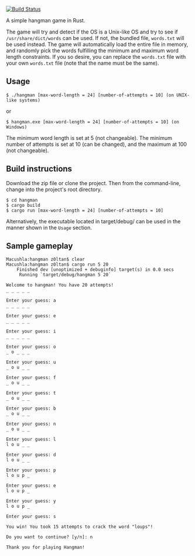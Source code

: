 [![Build Status](https://travis-ci.org/timmyjose/hangman.svg?branch=master)](https://travis-ci.org/timmyjose/hangman)

A simple hangman game in Rust.

The game will try and detect if the OS is a Unix-like OS and try to see if `/usr/share/dict/words` can be used. If not, the bundled file, `words.txt` will be used instead.
The game will automatically load the entire file in memory, and randomly pick the words fulfilling the minimum and maximum word length constraints. If you so desire, you can replace the `words.txt` file with your own `words.txt` file (note that the name must be the same).

## Usage
```
$ ./hangman [max-word-length = 24] [number-of-attempts = 10] (on UNIX-like systems)
```
or

```
$ hangman.exe [max-word-length = 24] [number-of-attempts = 10] (on Windows)
```

The minimum word length is set at 5 (not changeable). The minimum number of attempts is set at 10 (can be changed), and the maximum at 100 (not changeable).


## Build instructions

Download the zip file or clone the project. Then from the command-line, change into the project's root directory.


```
$ cd hangman
$ cargo build
$ cargo run [max-word-length = 24] [number-of-attempts = 10]
```

Alternatively, the executable located in target/debug/ can be used in the manner shown in the `Usage` section.

## Sample gameplay

```
Macushla:hangman z0ltan$ clear
Macushla:hangman z0ltan$ cargo run 5 20
    Finished dev [unoptimized + debuginfo] target(s) in 0.0 secs
     Running `target/debug/hangman 5 20`

Welcome to hangman! You have 20 attempts!
_ _ _ _ _

Enter your guess: a
_ _ _ _ _

Enter your guess: e
_ _ _ _ _

Enter your guess: i
_ _ _ _ _

Enter your guess: o
_ o _ _ _

Enter your guess: u
_ o u _ _

Enter your guess: f
_ o u _ _

Enter your guess: t
_ o u _ _

Enter your guess: b
_ o u _ _

Enter your guess: n
_ o u _ _

Enter your guess: l
l o u _ _

Enter your guess: d
l o u _ _

Enter your guess: p
l o u p _

Enter your guess: e
l o u p _

Enter your guess: y
l o u p _

Enter your guess: s

You win! You took 15 attempts to crack the word "loups"!

Do you want to continue? [y/n]: n

Thank you for playing Hangman!
```


